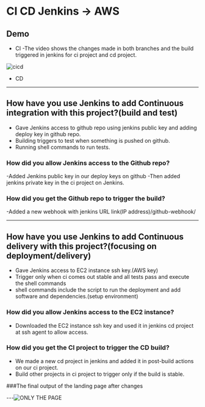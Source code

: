 # CI CD Jenkins -> AWS


## Demo

- CI
-The video shows the changes made in both branches and the build triggered in jenkins for ci project and cd project.

![cicd](https://user-images.githubusercontent.com/117640150/214650900-d5907bc4-cbbb-4999-8793-d91b04e9ba5f.gif)

- CD


---

## How have you use Jenkins to add Continuous integration with this project?(build and test)
- Gave Jenkins access to github repo using jenkins public key and adding deploy key in github repo.
- Building triggers to test when something is pushed on github.
- Running shell commands to run tests.

### How did you allow Jenkins access to the Github repo?
-Added Jenkins public key in our deploy keys on github -Then added jenkins private key in the ci project on Jenkins.

### How did you get the Github repo to trigger the build?
-Added a new webhook with jenkins URL link(IP address)/github-webhook/

---

## How have you use Jenkins to add Continuous delivery with this project?(focusing on deployment/delivery)
- Gave Jenkins access to EC2 instance ssh key.(AWS key)
- Trigger only when ci comes out stable and all tests pass and execute the shell commands
- shell commands include the script to run the deployment and add software and dependencies.(setup environment)

### How did you allow Jenkins access to the EC2 instance?
- Downloaded the EC2 instance ssh key and used it in jenkins cd project at ssh agent to allow access.

### How did you get the CI project to trigger the CD build?
- We made a new cd project in jenkins and added it in post-build actions on our ci project.
- Build other projects in ci project to trigger only if the build is stable.

###The final output of the landing page after changes

---![ONLY THE PAGE](https://user-images.githubusercontent.com/117640150/214648462-0faa293c-271c-4e57-a904-1df293c3a50f.gif)
